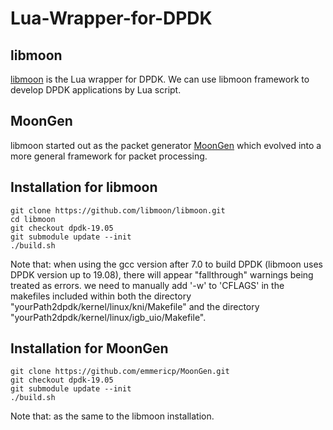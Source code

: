 # Lua-Wrapper-for-DPDK
## libmoon 
[libmoon](https://github.com/libmoon/libmoon) is the Lua wrapper for DPDK. We can use libmoon framework to develop DPDK applications by Lua script.

## MoonGen
libmoon started out as the packet generator [MoonGen](https://github.com/emmericp/MoonGen.git) which evolved into a more general framework for packet processing.

## Installation for libmoon
```shell
git clone https://github.com/libmoon/libmoon.git
cd libmoon
git checkout dpdk-19.05
git submodule update --init
./build.sh
```

Note that: when using the gcc version after 7.0 to build DPDK (libmoon uses DPDK version up to 19.08), there will appear "fallthrough" warnings being treated as errors. we need to manually add '-w' to 'CFLAGS' in the makefiles included within both the directory "yourPath2dpdk/kernel/linux/kni/Makefile" and the directory "yourPath2dpdk/kernel/linux/igb_uio/Makefile".

## Installation for MoonGen
```shell
git clone https://github.com/emmericp/MoonGen.git
git checkout dpdk-19.05
git submodule update --init
./build.sh
```

Note that: as the same to the libmoon installation.
